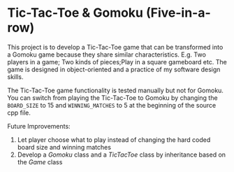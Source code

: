 # Tic-Tac-Toe & Gomoku (Five-in-a-row)

This project is to develop a Tic-Tac-Toe game that can be transformed into a Gomoku game because they share similar characteristics. E.g. Two players in a game; Two kinds of pieces;Play in a square gameboard etc. The game is designed in object-oriented and a practice of my software design skills.

The Tic-Tac-Toe game functionality is tested manually but not for Gomoku. You can switch from playing the Tic-Tac-Toe to Gomoku by changing the `BOARD_SIZE` to 15 and `WINNING_MATCHES` to 5 at the beginning of the source cpp file.

Future Improvements:
1. Let player choose what to play instead of changing the hard coded board size and winning matches
2. Develop a *Gomoku* class and a *TicTacToe* class by inheritance based on the *Game* class
